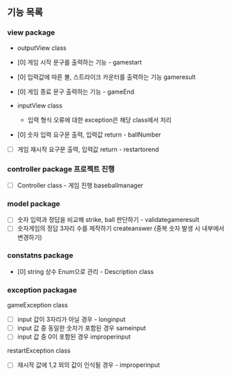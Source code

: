 ## 기능 목록

### view package

- outputView class
- [0] 게임 시작 문구를 출력하는 기능 - gamestart
- [0] 입력값에 따른 볼, 스트라이크 카운터를 출력하는 기능 gameresult
- [0] 게임 종료 문구 출력하는 기능 - gameEnd

- inputView class
    - 입력 형식 오류에 대한 exception은 해당 class에서 처리
- [0] 숫자 입력 요구문 출력, 입력값 return - ballNumber
- [ ] 게임 재시작 요구문 출력, 입력값 return - restartorend

### controller package 프로젝트 진행

- [ ] Controller class - 게임 진행 baseballmanager

### model package

- [ ] 숫자 입력과 정답을 비교해 strike, ball 판단하기 - validategameresult
- [ ] 숫자게임의 정답 3자리 수를 제작하기 createanswer (중복 숫자 발생 시 내부에서 변경하기)

### constatns package

- [0] string 상수 Enum으로 관리 - Description class

### exception packagae

gameException class

- [ ] input 값이 3자리가 아닐 경우 - longinput
- [ ] input 값 중 동일한 숫자가 포함된 경우 sameinput
- [ ] input 값 중 0이 포함된 경우 improperinput

restartException class

- [ ] 재시작 값에 1,2 외의 값이 인식될 경우 - improperinput
